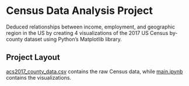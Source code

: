 # Census Data Analysis Project 

Deduced relationships between income, employment, and geographic region in the US by creating 4 visualizations of the 2017 US Census by-county dataset using Python’s Matplotlib library.

## Project Layout
[acs2017_county_data.csv](acs2017_county_data.csv) contains the raw Census data, while [main.ipynb](main.ipynb) contains the visualizations.
